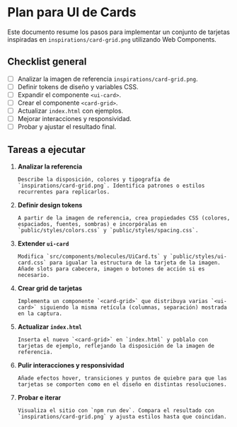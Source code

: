 # Plan para UI de Cards

Este documento resume los pasos para implementar un conjunto de tarjetas inspiradas en `inspirations/card-grid.png` utilizando Web Components.

## Checklist general

- [ ] Analizar la imagen de referencia `inspirations/card-grid.png`.
- [ ] Definir tokens de diseño y variables CSS.
- [ ] Expandir el componente `<ui-card>`.
- [ ] Crear el componente `<card-grid>`.
- [ ] Actualizar `index.html` con ejemplos.
- [ ] Mejorar interacciones y responsividad.
- [ ] Probar y ajustar el resultado final.

## Tareas a ejecutar

1. **Analizar la referencia**
   ```
   Describe la disposición, colores y tipografía de `inspirations/card-grid.png`. Identifica patrones o estilos recurrentes para replicarlos.
   ```
2. **Definir design tokens**
   ```
   A partir de la imagen de referencia, crea propiedades CSS (colores, espaciados, fuentes, sombras) e incorpóralas en `public/styles/colors.css` y `public/styles/spacing.css`.
   ```
3. **Extender `ui-card`**
   ```
   Modifica `src/components/molecules/UiCard.ts` y `public/styles/ui-card.css` para igualar la estructura de la tarjeta de la imagen. Añade slots para cabecera, imagen o botones de acción si es necesario.
   ```
4. **Crear grid de tarjetas**
   ```
   Implementa un componente `<card-grid>` que distribuya varias `<ui-card>` siguiendo la misma retícula (columnas, separación) mostrada en la captura.
   ```
5. **Actualizar `index.html`**
   ```
   Inserta el nuevo `<card-grid>` en `index.html` y poblalo con tarjetas de ejemplo, reflejando la disposición de la imagen de referencia.
   ```
6. **Pulir interacciones y responsividad**
   ```
   Añade efectos hover, transiciones y puntos de quiebre para que las tarjetas se comporten como en el diseño en distintas resoluciones.
   ```
7. **Probar e iterar**
   ```
   Visualiza el sitio con `npm run dev`. Compara el resultado con `inspirations/card-grid.png` y ajusta estilos hasta que coincidan.
   ```
